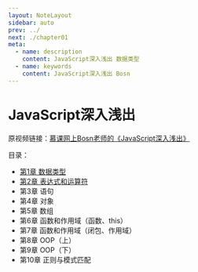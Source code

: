 ```yaml
---
layout: NoteLayout
sidebar: auto
prev: ../
next: ./chapter01
meta:
  - name: description
    content: JavaScript深入浅出 数据类型
  - name: keywords
    content: JavaScript深入浅出 Bosn
---
```


# JavaScript深入浅出

原视频链接：[慕课网上Bosn老师的《JavaScript深入浅出》](https://www.imooc.com/learn/277)

目录：

- [第1章 数据类型](chapter01/)
- [第2章 表达式和运算符](chapter02/)
- 第3章 语句
- 第4章 对象
- 第5章 数组
- 第6章 函数和作用域（函数、this）
- 第7章 函数和作用域（闭包、作用域）
- 第8章 OOP（上）
- 第9章 OOP（下）
- 第10章 正则与模式匹配
